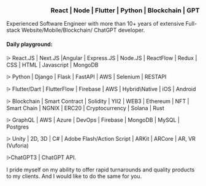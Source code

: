 
### <p align="right">React | Node | Flutter | Python | Blockchain | GPT</p>

Experienced Software Engineer with more than 10+ years of extensive Full-stack
Website/Mobile/Blockchain/ ChatGPT developer.

#### Daily playground:

⩥ React.JS | Next.JS |Angular | Express.JS | Node.JS | ReactFlow | Redux | CSS | HTML | Javascript | MongoDB

⩥ Python | Django | Flask | FastAPI | AWS | Selenium | RESTAPI

⩥ Flutter/Dart | FlutterFlow | Firebase | AWS | Hybrid\Native | iOS | Android

⩥ Blockchain | Smart Contract | Solidity | YII2 | WEB3 | Ethereum | NFT | Smart Chain | NGNIX | ERC20 | Cryptocurrency | Solana | Rust

⩥ GraphQL | AWS | Azure | DevOps | Firebase | MongoDB | MySQL | Postgres

⩥ Unity | 2D, 3D | C# | Adobe Flash/Action Script | ARKit | ARCore | AR, VR (Vuforia)

⩥ChatGPT3 | ChatGPT API.

I pride myself on my ability to offer rapid turnarounds and quality products to my clients. And I would like to do the same for you.
